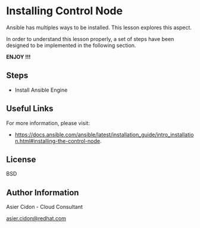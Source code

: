 # Installing Control Node

Ansible has multiples ways to be installed. This lesson explores this aspect.

In order to understand this lesson properly, a set of steps have been designed to be implemented in the following section.

**ENJOY !!!**

## Steps

-   Install Ansible Engine

## Useful Links

For more information, please visit:

-   https://docs.ansible.com/ansible/latest/installation_guide/intro_installation.html#installing-the-control-node.

License
-------

BSD

Author Information
------------------

 Asier Cidon - Cloud Consultant

 asier.cidon@redhat.com
 